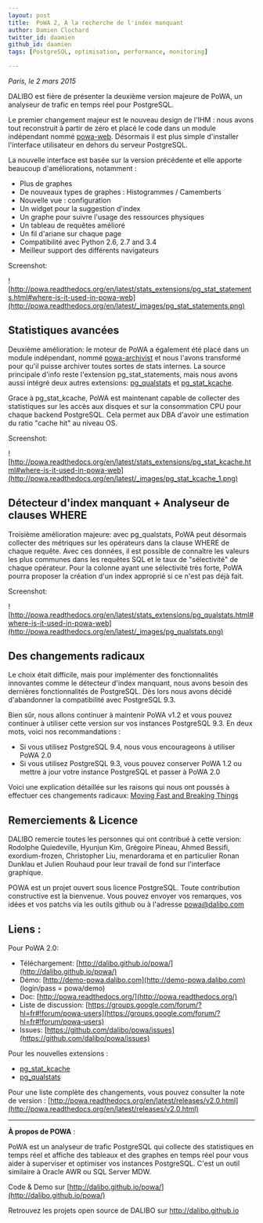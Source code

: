 ```yaml
---
layout: post
title:  PoWA 2, A la recherche de l'index manquant 
author: Damien Clochard
twitter_id: daamien
github_id: daamien
tags: [PostgreSQL, optimisation, performance, monitoring]

---
```

*Paris, le 2 mars 2015*

DALIBO est fière de présenter la deuxième version majeure de PoWA, un analyseur de trafic en temps réel pour PostgreSQL.


<!--MORE-->

Le premier changement majeur est le nouveau design de l'IHM : nous avons tout reconstruit à partir de zéro et placé le code dans un module indépendant nommé [powa-web](https://github.com/dalibo/powa-web). Désormais il est plus simple d'installer l'interface utilisateur en dehors du serveur PostgreSQL.

La nouvelle interface est basée sur la version précédente et elle apporte beaucoup d'améliorations, notamment : 

* Plus de graphes
* De nouveaux types de graphes : Histogrammes / Camemberts
* Nouvelle vue : configuration 
* Un widget pour la suggestion d'index
* Un graphe pour suivre l'usage des ressources physiques 
* Un tableau de requêtes amélioré
* Un fil d'ariane sur chaque page
* Compatibilité avec Python 2.6, 2.7 and 3.4
* Meilleur support des différents navigateurs

Screenshot:

![http://powa.readthedocs.org/en/latest/stats_extensions/pg_stat_statements.html#where-is-it-used-in-powa-web](http://powa.readthedocs.org/en/latest/_images/pg_stat_statements.png)

## Statistiques avancées 

Deuxième amélioration: le moteur de PoWA a également été placé dans un module indépendant, nommé [powa-archivist](https://github.com/dalibo/powa-archivist) et nous l'avons transformé pour qu'il puisse archiver toutes sortes de stats internes. La source principale d'info reste l'extension pg_stat_statements, mais nous avons aussi intégré deux autres extensions: [pg_qualstats](https://github.com/dalibo/pg_qualstats) et [pg_stat_kcache](https://github.com/dalibo/pg_stat_kcache).

Grace à pg_stat_kcache, PoWA est maintenant capable de collecter des statistiques sur les accès aux disques et sur la consommation CPU pour chaque backend PostgreSQL. Cela permet aux DBA d'avoir une estimation du ratio "cache hit" au niveau OS.

Screenshot:

![http://powa.readthedocs.org/en/latest/stats_extensions/pg_stat_kcache.html#where-is-it-used-in-powa-web](http://powa.readthedocs.org/en/latest/_images/pg_stat_kcache_1.png)

##  Détecteur d'index manquant + Analyseur de clauses WHERE 

Troisième amélioration majeure: avec pg_qualstats, PoWA peut désormais collecter des métriques sur les opérateurs dans la clause WHERE de chaque requête. Avec ces données, il est possible de connaître les valeurs les plus communes dans les requêtes SQL et le taux de "sélectivité" de chaque opérateur. Pour la colonne ayant une sélectivité très forte, PoWA pourra proposer la création d'un index approprié si ce n'est pas déjà fait.  

Screenshot:

![http://powa.readthedocs.org/en/latest/stats_extensions/pg_qualstats.html#where-is-it-used-in-powa-web](http://powa.readthedocs.org/en/latest/_images/pg_qualstats.png)


## Des changements radicaux

Le choix était difficile, mais pour implémenter des fonctionnalités innovantes comme le détecteur d'index manquant, nous avons besoin des dernières fonctionnalités de PostgreSQL. Dès lors nous avons décidé d'abandonner la compatibilité avec PostgreSQL 9.3.

Bien sûr, nous allons continuer à maintenir PoWA v1.2 et vous pouvez continuer à utiliser cette version sur vos instances PostgreSQL 9.3. En deux mots, voici nos recommandations :  

* Si vous utilisez PostgreSQL 9.4, nous vous encourageons à utiliser PoWA 2.0 
* Si vous utilisez PostgreSQL 9.3, vous pouvez conserver PoWA 1.2 ou mettre à jour votre instance PostgreSQL et passer à PoWA 2.0

Voici une explication détaillée sur les raisons qui nous ont poussés à effectuer ces changements radicaux:  [Moving Fast and Breaking Things](
https://github.com/dalibo/powa/wiki/Moving-Fast-and-Breaking-Things)

## Remerciements & Licence 

DALIBO remercie toutes les personnes qui ont contribué à cette version: Rodolphe Quiedeville, Hyunjun Kim, Grégoire Pineau, Ahmed Bessifi, exordium-frozen, Christopher Liu, menardorama et en particulier Ronan Dunklau et Julien Rouhaud pour leur travail de fond sur l'interface graphique.  

POWA est un projet ouvert sous licence PostgreSQL. Toute contribution constructive est la bienvenue. Vous pouvez envoyer vos remarques, vos idées et vos patchs via les outils github ou à l'adresse powa@dalibo.com

## Liens :

Pour PoWA 2.0:
  * Téléchargement: [http://dalibo.github.io/powa/](http://dalibo.github.io/powa/)
  * Démo: [http://demo-powa.dalibo.com](http://demo-powa.dalibo.com)  (login/pass = powa/demo)
  * Doc: [http://powa.readthedocs.org/](http://powa.readthedocs.org/)
  * Liste de discussion: [https://groups.google.com/forum/?hl=fr#!forum/powa-users](https://groups.google.com/forum/?hl=fr#!forum/powa-users)
  * Issues: [https://github.com/dalibo/powa/issues](https://github.com/dalibo/powa/issues)

Pour les nouvelles extensions :
  * [pg_stat_kcache](https://github.com/dalibo/pg_stat_kcache)
  * [pg_qualstats](https://github.com/dalibo/pg_qualstats) 

Pour une liste complète des changements, vous pouvez consulter la note de version : [http://powa.readthedocs.org/en/latest/releases/v2.0.html](http://powa.readthedocs.org/en/latest/releases/v2.0.html)



--------------

**À propos de POWA** :

PoWA est un analyseur de trafic PostgreSQL qui collecte des statistiques en temps réel et affiche des tableaux et des graphes en temps réel pour vous aider à superviser et optimiser vos instances PostgreSQL. C'est un outil similaire à Oracle AWR ou SQL Server MDW.

Code & Demo sur [http://dalibo.github.io/powa/](http://dalibo.github.io/powa/)

Retrouvez les projets open source de DALIBO sur http://dalibo.github.io
